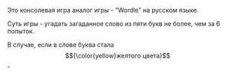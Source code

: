 Это консолевая игра аналог игры  - "Wordle" на русском языке.

Суть игры - угадать загаданное слово из пяти букв не более, чем за 6 попыток.

В случае, если в слове буква стала $${\color{yellow}желтого цвета}$$ - 
